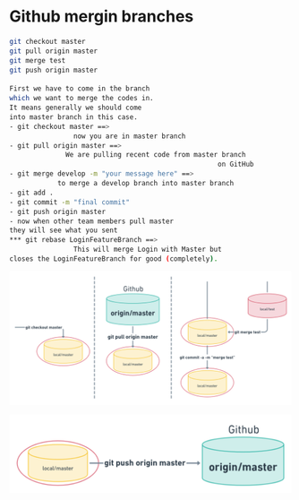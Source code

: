 # Github mergin branches

```bash
git checkout master
git pull origin master
git merge test
git push origin master

First we have to come in the branch
which we want to merge the codes in. 
It means generally we should come
into master branch in this case.
- git checkout master ==>
                now you are in master branch
- git pull origin master ==> 
              We are pulling recent code from master branch 
                                                    on GitHub
- git merge develop -m "your message here" ==> 
            to merge a develop branch into master branch 
- git add . 
- git commit -m "final commit"
- git push origin master
- now when other team members pull master
they will see what you sent
*** git rebase LoginFeatureBranch ==>
                This will merge Login with Master but 
closes the LoginFeatureBranch for good (completely).
```

![Untitled](Source/Github%20mergin%20branches%20bf2e4342d90b43ee980a751acee96667/Untitled.png)

![Untitled](Source/Github%20mergin%20branches%20bf2e4342d90b43ee980a751acee96667/Untitled%201.png)
